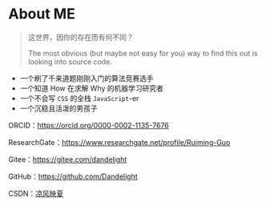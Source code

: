 # About ME

> 这世界，因你的存在而有何不同？
>
> The most obvious (but maybe not easy for you) way to find this out is looking into source code.

- 一个刷了千来道题刚刚入门的算法竞赛选手
- 一个知道 How 在求解 Why 的机器学习研究者
- 一个不会写 `CSS` 的全栈 `JavaScript`-er
- 一个沉稳且活泼的男孩子

ORCID：https://orcid.org/0000-0002-1135-7676

ResearchGate：https://www.researchgate.net/profile/Ruiming-Guo

Gitee：https://gitee.com/dandelight

GitHub：https://github.com/Dandelight

CSDN：[凉风映夏](https://blog.csdn.net/qq_38056431)
